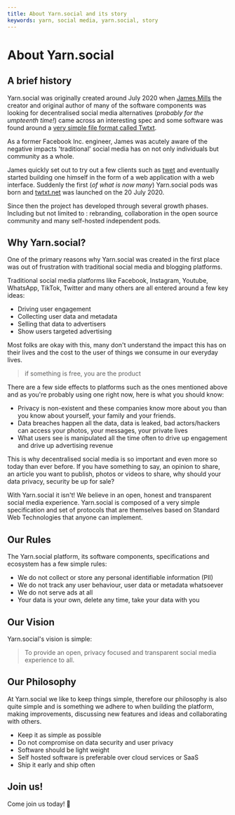 ```yaml
---
title: About Yarn.social and its story
keywords: yarn, social media, yarn.social, story
---
```


# About Yarn.social

## A brief history

Yarn.social was originally created around July 2020 when [James Mills](https://prologic.shortcircuit.net.au) the creator and original author of many of the software components was looking for decentralised social media alternatives (_probably for the umpteenth time!_) came across an interesting spec and some software was found around a [very simple file format called Twtxt](https://twtxt.readthedocs.org).

As a former Facebook Inc. engineer, James was acutely aware of the negative impacts 'traditional' social media has on not only individuals but community as a whole. 

James quickly set out to try out a few clients such as [twet](https://github.com/quite/twet) and eventually started building one himself in the form of a web application with a web interface. Suddenly the first (_of what is now many_) Yarn.social pods was born and [twtxt.net](https://twtxt.net) was launched on the 20 July 2020.

Since then the project has developed through several growth phases. Including but not limited to : rebranding, collaboration in the open source community and many self-hosted independent pods. 

## Why Yarn.social?

One of the primary reasons why Yarn.social was created in the first place was out of frustration with traditional social media and blogging platforms. 

Traditional social media platforms like Facebook, Instagram, Youtube, WhatsApp, TikTok, Twitter and many others are all entered around a few key ideas:

* Driving user engagement
* Collecting user data and metadata
* Selling that data to advertisers
* Show users targeted advertising

Most folks are okay with this, many don't understand the impact this has on their lives and the cost to the user of things we consume in our everyday lives.

> if something is free, you are the product

There are a few side effects to platforms such as the ones mentioned above and as you're probably using one right now, here is what you should know:

* Privacy is non-existent and these companies know more about you than you know about yourself, your family and your friends. 
* Data breaches happen all the data, data is leaked, bad actors/hackers can access your photos, your messages, your private lives
* What users see is manipulated all the time often to drive up engagement and drive up advertising revenue

This is why decentralised social media is so important and even more so today than ever before. If you have something to say, an opinion to share, an article you want to publish, photos or videos to share, why should your data privacy, security be up for sale?

With Yarn.social it isn't! We believe in an open, honest and transparent social media experience. Yarn.social is composed of a very simple specification and set of protocols that are themselves based on Standard Web Technologies that anyone can implement.

## Our Rules

The Yarn.social platform, its software components, specifications and ecosystem has a few simple rules:

* We do not collect or store any personal identifiable information (PII)
* We do not track any user behaviour, user data or metadata whatsoever
* We do not serve ads at all
* Your data is your own, delete any time, take your data with you

## Our Vision

Yarn.social's vision is simple:

> To provide an open, privacy focused and transparent social media experience to all.

## Our Philosophy

At Yarn.social we like to keep things simple, therefore our philosophy is also quite simple and is something we adhere to when building the platform, making improvements, discussing new features and ideas and collaborating with others.

* Keep it as simple as possible
* Do not compromise on data security and user privacy
* Software should be light weight
* Self hosted software is preferable over cloud services or SaaS
* Ship it early and ship often 

## Join us!

Come join us today! 🤗
